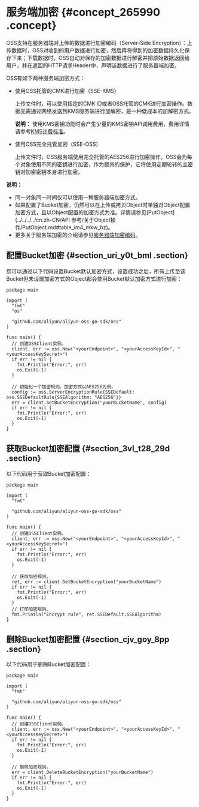 # 服务端加密 {#concept_265990 .concept}

OSS支持在服务器端对上传的数据进行加密编码（Server-Side Encryption）：上传数据时，OSS对收到的用户数据进行加密，然后再将得到的加密数据持久化保存下来；下载数据时，OSS自动对保存的加密数据进行解密并把原始数据返回给用户，并在返回的HTTP请求Header中，声明该数据进行了服务器端加密。

OSS有如下两种服务端加密方式：

-   使用OSS托管的CMK进行加密（SSE-KMS）

    上传文件时，可以使用指定的CMK ID或者OSS托管的CMK进行加密操作。数据无需通过网络发送到KMS服务端进行加解密，是一种低成本的加解密方式。

    **说明：** 使用KMS密钥功能时会产生少量的KMS密钥API调用费用，费用详情请参考[KMS计费标准](../../../../cn.zh-CN/产品定价/计费方式.md#section_br1_k3j_kfb)。

-   使用OSS完全托管加密（SSE-OSS）

    上传文件时，OSS服务端使用完全托管的AES256进行加密操作。OSS会为每个对象使用不同的密钥进行加密，作为额外的保护，它将使用定期轮转的主密钥对加密密钥本身进行加密。


**说明：** 

-   同一对象同一时间仅可以使用一种服务器端加密方式。
-   如果配置了Bucket加密，仍然可以在上传或拷贝Object时单独对Object配置加密方式，且以Object配置的加密方式为准。详情请参见[PutObject](../../../../cn.zh-CN/API 参考/关于Object操作/PutObject.md#table_im4_mkw_bz)。
-   更多关于服务端加密的介绍请参见[服务器端加密编码](../../../../cn.zh-CN/开发指南/数据加密/服务器端加密编码.md#)。

## 配置Bucket加密 {#section_uri_y0t_bml .section}

您可以通过以下代码设置Bucket默认加密方式，设置成功之后，所有上传至该Bucket但未设置加密方式的Object都会使用Bucket默认加密方式进行加密：

``` {#codeblock_alj_33e_qft}
package main

import (
  "fmt"
  "os"

  "github.com/aliyun/aliyun-oss-go-sdk/oss"
)

func main() {
  // 创建OSSClient实例。
  client, err := oss.New("<yourEndpoint>", "<yourAccessKeyId>", "<yourAccessKeySecret>")
  if err != nil {
    fmt.Println("Error:", err)
    os.Exit(-1)
  }

  // 初始化一个加密规则，加密方式以AES256为例。
  config := oss.ServerEncryptionRule{SSEDefault: oss.SSEDefaultRule{SSEAlgorithm: "AES256"}}
  err = client.SetBucketEncryption("yourBucketName", config)
  if err != nil {
    fmt.Println("Error:", err)
    os.Exit(-1)
  }
}             
```

## 获取Bucket加密配置 {#section_3vl_t28_29d .section}

以下代码用于获取Bucket加密配置：

``` {#codeblock_cmd_bti_eep}
package main

import (
  "fmt"

  "github.com/aliyun/aliyun-oss-go-sdk/oss"
)

func main() {
  // 创建OSSClient实例。
  client, err := oss.New("<yourEndpoint>", "<yourAccessKeyId>", "<yourAccessKeySecret>")
  if err != nil {
    fmt.Println("Error:", err)
    os.Exit(-1)
  }

  // 获取加密规则。
  ret, err := client.GetBucketEncryption("yourBucketName")
  if err != nil {
    fmt.Println("Error:", err)
    os.Exit(-1)
  }
  // 打印加密规则。
  fmt.Println("Encrypt rule", ret.SSEDefault.SSEAlgorithm)
}
```

## 删除Bucket加密配置 {#section_cjv_goy_8pp .section}

以下代码用于删除Bucket加密配置：

``` {#codeblock_l0o_f7g_mct}
package main

import (
  "fmt"

  "github.com/aliyun/aliyun-oss-go-sdk/oss"
)

func main() {
  // 创建OSSClient实例。
  client, err := oss.New("<yourEndpoint>", "<yourAccessKeyId>", "<yourAccessKeySecret>")
  if err != nil {
    fmt.Println("Error:", err)
    os.Exit(-1)
  }

  // 删除加密规则。
  err = client.DeleteBucketEncryption("yourBucketName")
  if err != nil {
    fmt.Println("Error:", err)
    os.Exit(-1)
  }
}
```

